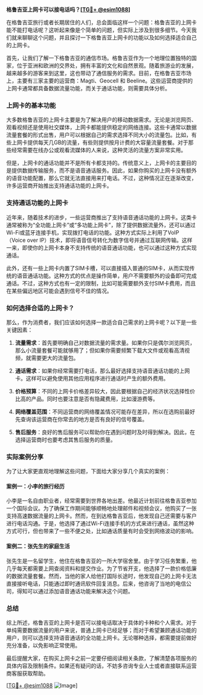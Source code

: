 **格鲁吉亚上网卡可以接电话吗？[[TG💪+ @esim1088](https://t.me/s/esim1088)]**

在格鲁吉亚旅行或者长期居住的人们，总会面临这样一个问题：格鲁吉亚的上网卡能不能打电话呢？这听起来像是个简单的问题，但实际上涉及到很多细节。今天我们就来聊聊这个问题，并且探讨一下格鲁吉亚上网卡的功能以及如何选择适合自己的上网卡。

首先，让我们了解一下格鲁吉亚的通信市场。格鲁吉亚作为一个地理位置独特的国家，位于亚洲和欧洲的交界处，拥有丰富的文化和自然景观。随着旅游业的发展，越来越多的游客来到这里，这也带动了通信服务的需求。目前，在格鲁吉亚市场上，主要有三家主要的运营商：Magti、Geocell 和 Beeline。这些运营商提供的上网卡通常都具备数据流量功能，而关于通话功能，则需要具体分析。

### 上网卡的基本功能

大多数格鲁吉亚的上网卡主要是为了解决用户的移动数据需求。无论是浏览网页、观看视频还是使用社交媒体，上网卡都能提供稳定的网络连接。这些卡通常以数据流量套餐的形式出售，用户可以根据自己的需求选择不同大小的流量包。比如，有些上网卡提供每天几GB的流量，有些则提供按月计费的大容量流量套餐。对于那些经常需要在线办公或观看流媒体的人来说，这种灵活的流量方案非常实用。

但是，上网卡的通话功能并不是所有卡都支持的。传统意义上，上网卡的主要目的是提供数据传输服务，而不是语音通话服务。因此，如果你购买的上网卡没有额外的语音功能配置，那么它就无法直接用来打电话。不过，这种情况正在逐渐改变，许多运营商开始推出支持通话功能的上网卡。

### 支持通话功能的上网卡

近年来，随着技术的进步，一些运营商推出了支持语音通话功能的上网卡。这类卡通常被称为“全功能上网卡”或“多功能上网卡”，除了提供数据流量外，还可以通过Wi-Fi或蓝牙连接手机，实现拨打电话的功能。这种方式实际上利用了VoIP（Voice over IP）技术，即将语音信号转化为数字信号并通过互联网传输。这样一来，即使你的上网卡本身不支持传统的语音通话功能，也可以通过这种方式实现通话。

此外，还有一些上网卡内置了SIM卡槽，可以直接插入普通的SIM卡，从而实现传统的语音通话功能。这种方式的优点是操作简单，用户不需要额外的设备即可完成通话。不过，这种方式也有一定的限制，比如可能需要额外支付SIM卡费用，而且在某些偏远地区可能会遇到信号不佳的情况。

### 如何选择合适的上网卡？

那么，作为消费者，我们应该如何选择一款适合自己需求的上网卡呢？以下是一些关键因素：

1. **流量需求**：首先要明确自己对数据流量的需求量。如果你只是偶尔浏览网页，那么小流量套餐可能就够用了；但如果你需要频繁下载大文件或观看高清视频，就需要更大的流量包。

2. **通话需求**：如果你经常需要打电话，那么最好选择支持语音通话功能的上网卡。这样可以避免使用其他应用程序进行通话时产生的额外费用。

3. **价格预算**：不同的上网卡价格差异较大，因此要根据自己的经济状况选择性价比高的产品。同时也要注意是否有隐藏费用，比如漫游费等。

4. **网络覆盖范围**：不同运营商的网络覆盖情况可能存在差异，所以在选购前最好先查询该运营商在你常去的地方是否有良好的信号覆盖。

5. **售后服务**：良好的售后服务可以帮助你在遇到问题时及时得到解决。因此，在选择运营商时也要考虑其售后服务的质量。

### 实际案例分享

为了让大家更直观地理解这些问题，下面给大家分享几个真实的案例：

#### 案例一：小李的旅行经历
小李是一名自由职业者，经常需要到世界各地出差。他最近计划前往格鲁吉亚参加一个国际会议。为了确保工作期间能够顺畅地处理邮件和视频会议，他购买了一张支持高速数据流量的上网卡。然而，在到达格鲁吉亚后，他发现自己还需要与客户进行电话沟通。于是，他选择了通过Wi-Fi连接手机的方式来进行通话，虽然这种方式可行，但也带来了一些不便之处，比如通话质量有时会受到网络波动的影响。

#### 案例二：张先生的家庭生活
张先生是一名留学生，他住在格鲁吉亚的一所大学宿舍里。由于学习任务繁重，他几乎每天都需要上网查阅资料和提交作业。为了节省开支，他选择了一款价格低廉的数据流量套餐。然而，当他的家人给他打国际长途时，他发现自己的上网卡无法直接接听电话，只能通过即时通讯软件回复消息。后来，他咨询了当地的电信公司，得知可以通过添加语音通话功能来解决这个问题。

### 总结

综上所述，格鲁吉亚的上网卡是否可以接电话取决于具体的卡种和个人需求。对于单纯需要数据流量的用户来说，普通上网卡已经足够；而对于希望兼顾通话功能的用户，则可以选择支持语音通话的全功能上网卡。无论哪种选择，都需要提前做好充分准备，以免影响正常使用。

最后提醒大家，在购买上网卡之前一定要仔细阅读相关条款，了解清楚各项服务的具体内容及限制条件。如果还有疑问的话，不妨多咨询专业人士或者直接联系运营商客服获取帮助。

[[TG💪+ @esim1088](https://t.me/s/esim1088) ![Image](https://i.postimg.cc/4NQfJmqS/Snipaste-2025-05-13-00-14-12.png)]